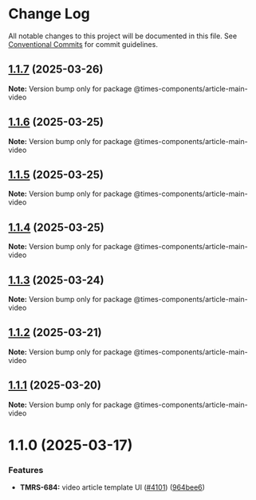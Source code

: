 # Change Log

All notable changes to this project will be documented in this file.
See [Conventional Commits](https://conventionalcommits.org) for commit guidelines.

## [1.1.7](https://github.com/newsuk/times-components/compare/@times-components/article-main-video@1.1.6...@times-components/article-main-video@1.1.7) (2025-03-26)

**Note:** Version bump only for package @times-components/article-main-video





## [1.1.6](https://github.com/newsuk/times-components/compare/@times-components/article-main-video@1.1.5...@times-components/article-main-video@1.1.6) (2025-03-25)

**Note:** Version bump only for package @times-components/article-main-video





## [1.1.5](https://github.com/newsuk/times-components/compare/@times-components/article-main-video@1.1.4...@times-components/article-main-video@1.1.5) (2025-03-25)

**Note:** Version bump only for package @times-components/article-main-video





## [1.1.4](https://github.com/newsuk/times-components/compare/@times-components/article-main-video@1.1.3...@times-components/article-main-video@1.1.4) (2025-03-25)

**Note:** Version bump only for package @times-components/article-main-video





## [1.1.3](https://github.com/newsuk/times-components/compare/@times-components/article-main-video@1.1.2...@times-components/article-main-video@1.1.3) (2025-03-24)

**Note:** Version bump only for package @times-components/article-main-video





## [1.1.2](https://github.com/newsuk/times-components/compare/@times-components/article-main-video@1.1.1...@times-components/article-main-video@1.1.2) (2025-03-21)

**Note:** Version bump only for package @times-components/article-main-video





## [1.1.1](https://github.com/newsuk/times-components/compare/@times-components/article-main-video@1.1.0...@times-components/article-main-video@1.1.1) (2025-03-20)

**Note:** Version bump only for package @times-components/article-main-video





# 1.1.0 (2025-03-17)


### Features

* **TMRS-684:** video article template UI  ([#4101](https://github.com/newsuk/times-components/issues/4101)) ([964bee6](https://github.com/newsuk/times-components/commit/964bee6570dba6247174606707675eebc8402f97))
